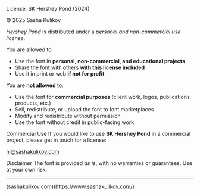 License, SK Hershey Pond (2024)

© 2025 Sasha Kulikov

*Hershey Pond* is distributed under a *personal and non-commercial use license*.

You are allowed to:
- Use the font in **personal, non-commercial, and educational projects**
- Share the font with others **with this license included**
- Use it in print or web **if not for profit**

You are **not allowed** to:
- Use the font for **commercial purposes** (client work, logos, publications, products, etc.)
- Sell, redistribute, or upload the font to font marketplaces
- Modify and redistribute without permission
- Use the font without credit in public-facing work

Commercial Use
If you would like to use **SK Hershey Pond** in a commercial project, please get in touch for a license:

hi@sashakulikov.com


Disclaimer
The font is provided *as is*, with no warranties or guarantees. Use at your own risk.

---

(sashakulikov.com)(https://www.sashakulikov.com/)
